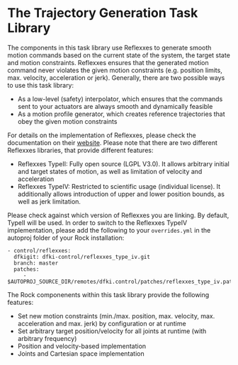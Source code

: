 # The Trajectory Generation Task Library

The components in this task library use Reflexxes to generate smooth motion commands based on the current state of the system, the target state and motion constraints. Reflexxes ensures that the generated motion command never violates the given motion constraints (e.g. position limits, max. velocity, acceleration or jerk). Generally, there are two possible ways to use this task library: 

* As a low-level (safety) interpolator, which ensures that the commands sent to your actuators are always smooth and dynamically feasible
* As a motion profile generator, which creates reference trajectories that obey the given motion constraints

For details on the implementation of Reflexxes, please check the documentation on their [website](http://www.reflexxes.ws/). Please note that there are two different Reflexxes libraries, that provide different features:

* Reflexxes TypeII: Fully open source (LGPL V3.0). It allows arbitrary initial and target states of motion, as well as limitation of velocity and acceleration
* Reflexxes TypeIV: Restricted to scientific usage (individual license). It additionally allows introduction of upper and lower position bounds, as well as jerk limitation. 

Please check against which version of Reflexxes you are linking. By default, TypeII will be used. In order to switch to the Reflexxes TypeIV implementation, please add the following to your `overrides.yml` in the autoproj folder of your Rock installation:

  ```
  - control/reflexxes:
    dfkigit: dfki-control/reflexxes_type_iv.git
    branch: master
    patches:
       -  $AUTOPROJ_SOURCE_DIR/remotes/dfki.control/patches/reflexxes_type_iv.patch
  ```

The Rock componenents within this task library provide the following features:

* Set new motion constraints (min./max. position, max. velocity, max. acceleration and max. jerk) by configuration or at runtime
* Set arbitrary target position/velocity for all joints at runtime (with arbitrary frequency)
* Position and velocity-based implementation
* Joints and Cartesian space implementation
